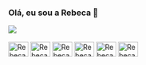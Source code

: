 ### Olá, eu sou a Rebeca 👋

<!--
- 🌱 I’m currently learning Python/Java
- 📫 How to reach me: rebecamssilva23@gmail.com
- 💻 Student at UniLaSalle/RJ
-->


<!-- Não tirar o comentário
[![Anurag's GitHub stats](https://github-readme-stats.vercel.app/api?username=rebecamacedosoares&show_icons=true&theme=cobalt)](https://github.com/anuraghazra/github-readme-stats)

[![Top Langs](https://github-readme-stats.vercel.app/api/top-langs/?username=rebecamacedosoares&show_icons=true&theme=cobalt&layout=compact)](https://github.com/anuraghazra/github-readme-stats)
-->


<!--
<a href="https://github.com/anuraghazra/github-readme-stats">
  <img align="center" src="https://github-readme-stats.vercel.app/api?username=rebecamacedosoares&show_icons=true&theme=cobalt" />
</a>
-->
<a href="https://github.com/anuraghazra/convoychat">
  <img align="center" src="https://github-readme-stats.vercel.app/api/top-langs/?username=rebecamacedosoares&show_icons=true&theme=cobalt&layout=compact" />
</a>


<div style="display: inline_block"><br>
  <img align="center" alt="Rebeca-HTML" height="30" width="40" src="https://cdn.jsdelivr.net/gh/devicons/devicon/icons/html5/html5-original.svg" />
  <img align="center" alt="Rebeca-CSS" height="30" width="40" src="https://cdn.jsdelivr.net/gh/devicons/devicon/icons/css3/css3-original.svg" />
  <img align="center" alt="Rebeca-JS" height="30" width="40" src="https://cdn.jsdelivr.net/gh/devicons/devicon/icons/javascript/javascript-original.svg" />
  <img align="center" alt="Rebeca-PYTHON" height="30" width="40" src="https://cdn.jsdelivr.net/gh/devicons/devicon/icons/python/python-original.svg" />
  <img align="center" alt="Rebeca-C" height="30" width="40" src="https://cdn.jsdelivr.net/gh/devicons/devicon/icons/c/c-original.svg" />
  <img align="center" alt="Rebeca-JAVA" height="30" width="40" src="https://cdn.jsdelivr.net/gh/devicons/devicon/icons/java/java-original.svg" />
 
  <!--
  <img align="center" alt="Rebeca-C++" height="30" width="40" src="https://cdn.jsdelivr.net/gh/devicons/devicon/icons/cplusplus/cplusplus-original.svg" />
  <img align="center" alt="Rebeca-C#" height="30" width="40" src="https://cdn.jsdelivr.net/gh/devicons/devicon/icons/csharp/csharp-original.svg" />
  -->
</div>


<div>
  <a href="" target="_blank" <img src="https://img.shields.io/badge/Discord-7289DA?style=for-the-badge&logo=discord&logoColor=white" target="_blank"></a>
  <a href="" target="_blank" <img src="https://img.shields.io/badge/Gmail-D14836?style=for-the-badge&logo=gmail&logoColor=white" target="_blank"></a>
</div>
